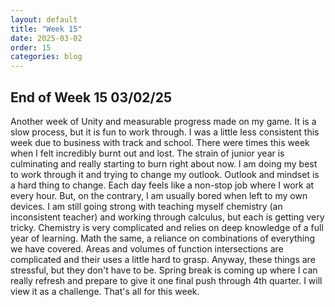 ```yaml
---
layout: default
title: "Week 15"
date: 2025-03-02
order: 15
categories: blog
---
```


## End of Week 15 03/02/25
Another week of Unity and measurable progress made on my game. It is a slow process, but it is fun to work through. I was a little less consistent this week due to business with track and school. There were times this week when I felt incredibly burnt out and lost. The strain of junior year is culminating and really starting to burn right about now. I am doing my best to work through it and trying to change my outlook. Outlook and mindset is a hard thing to change. Each day feels like a non-stop job where I work at every hour. But, on the contrary, I am usually bored when left to my own devices. I am still going strong with teaching myself chemistry (an inconsistent teacher) and working through calculus, but each is getting very tricky. Chemistry is very complicated and relies on deep knowledge of a full year of learning. Math the same, a reliance on combinations of everything we have covered. Areas and volumes of function intersections are complicated and their uses a little hard to grasp. Anyway, these things are stressful, but they don't have to be. Spring break is coming up where I can really refresh and prepare to give it one final push through 4th quarter. I will view it as a challenge. That's all for this week.